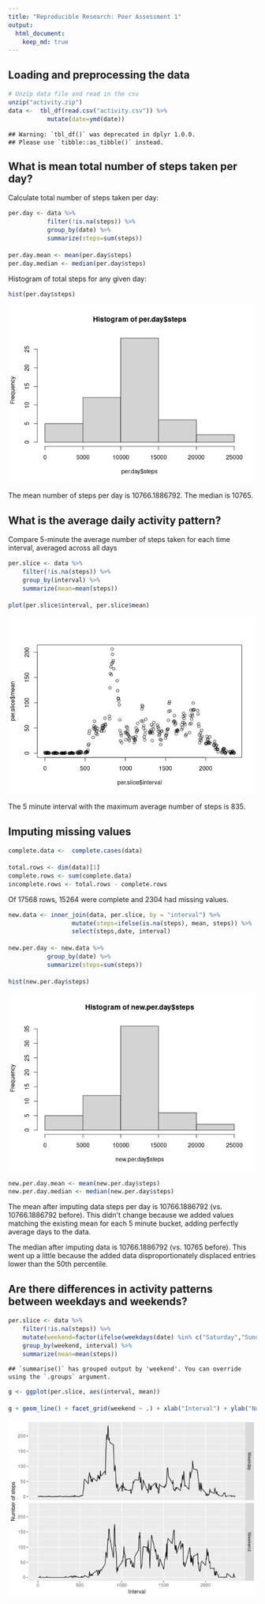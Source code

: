 ```yaml
---
title: "Reproducible Research: Peer Assessment 1"
output: 
  html_document:
    keep_md: true
---
```



## Loading and preprocessing the data


```r
# Unzip data file and read in the csv
unzip("activity.zip")
data <-  tbl_df(read.csv("activity.csv")) %>%
           mutate(date=ymd(date))
```

```
## Warning: `tbl_df()` was deprecated in dplyr 1.0.0.
## Please use `tibble::as_tibble()` instead.
```


## What is mean total number of steps taken per day?

Calculate total number of steps taken per day:


```r
per.day <- data %>%
           filter(!is.na(steps)) %>%
           group_by(date) %>%
           summarize(steps=sum(steps))

per.day.mean <- mean(per.day$steps)
per.day.median <- median(per.day$steps)
```

Histogram of total steps for any given day:


```r
hist(per.day$steps)
```

![](PA1_template_files/figure-html/unnamed-chunk-2-1.png)<!-- -->

The mean number of steps per day is 10766.1886792.  The median is 10765.
  

## What is the average daily activity pattern?

Compare 5-minute the average number of steps taken for each time interval, averaged across all days


```r
per.slice <- data %>%
    filter(!is.na(steps)) %>%
    group_by(interval) %>%
    summarize(mean=mean(steps))

plot(per.slice$interval, per.slice$mean)
```

![](PA1_template_files/figure-html/unnamed-chunk-3-1.png)<!-- -->

The 5 minute interval with the maximum average number of steps is 835.



## Imputing missing values


```r
complete.data <-  complete.cases(data)

total.rows <- dim(data)[1]
complete.rows <- sum(complete.data)
incomplete.rows <- total.rows - complete.rows
```

Of 17568 rows, 15264 were complete and 2304 had missing values.



```r
new.data <- inner_join(data, per.slice, by = "interval") %>%
                  mutate(steps=ifelse(is.na(steps), mean, steps)) %>%
                  select(steps,date, interval)

new.per.day <- new.data %>%
           group_by(date) %>%
           summarize(steps=sum(steps))

hist(new.per.day$steps)
```

![](PA1_template_files/figure-html/unnamed-chunk-5-1.png)<!-- -->

```r
new.per.day.mean <- mean(new.per.day$steps)
new.per.day.median <- median(new.per.day$steps)
```

The mean after imputing data steps per day is 10766.1886792 (vs. 10766.1886792 before). This didn't change because we added values matching the existing mean for each 5 minute bucket, adding perfectly average days to the data.

The median after imputing data is 10766.1886792 (vs. 10765 before). This went up a little because the added data disproportionately displaced entries lower than the 50th percentile.


## Are there differences in activity patterns between weekdays and weekends?


```r
per.slice <- data %>%
    filter(!is.na(steps)) %>%
    mutate(weekend=factor(ifelse(weekdays(date) %in% c("Saturday","Sunday"),"Weekend","Weekday"))) %>%
    group_by(weekend, interval) %>%
    summarize(mean=mean(steps))
```

```
## `summarise()` has grouped output by 'weekend'. You can override using the `.groups` argument.
```

```r
g <- ggplot(per.slice, aes(interval, mean))

g + geom_line() + facet_grid(weekend ~ .) + xlab("Interval") + ylab("Number of steps")
```

![](PA1_template_files/figure-html/unnamed-chunk-6-1.png)<!-- -->
